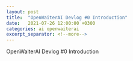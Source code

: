 ```yaml
---
layout: post
title:  "OpenWaiterAI Devlog #0 Introduction"
date:   2021-07-26 12:00:00 +0300
categories: ai openwaiterai
excerpt_separator: <!--more-->
---
```


OpenWaiterAI Devlog #0 Introduction